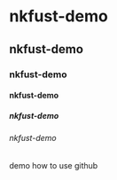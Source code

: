 # nkfust-demo
## nkfust-demo
### nkfust-demo
#### nkfust-demo
##### nkfust-demo
###### nkfust-demo
demo how to use github
